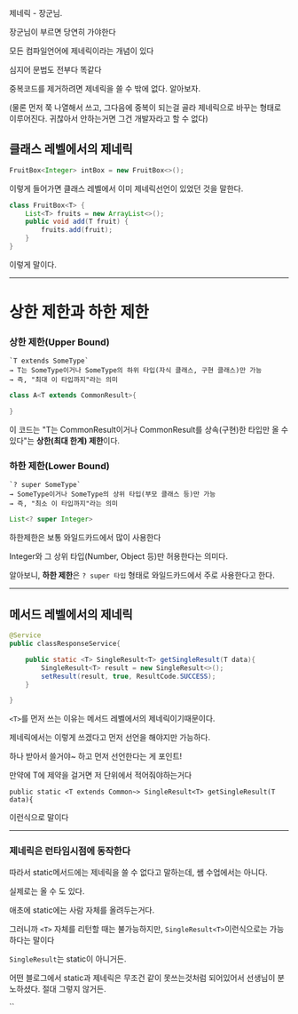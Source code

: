 
제네릭 - 장군님. 

장군님이 부르면 당연히 가야한다


모든 컴파일언어에 제네릭이라는 개념이 있다

심지어 문법도 전부다 똑같다


중복코드를 제거하려면 제네릭을 쓸 수 밖에 없다. 알아보자.

(물론 먼저 쭉 나열해서 쓰고, 그다음에 중복이 되는걸 골라 제네릭으로 바꾸는 형태로 이루어진다. 귀찮아서 안하는거면 그건 개발자라고 할 수 없다)


## 클래스 레벨에서의 제네릭

```java
FruitBox<Integer> intBox = new FruitBox<>(); 
```

이렇게 들어가면 클래스 레벨에서 이미 제네릭선언이 있었던 것을 말한다.

```java
class FruitBox<T> {
    List<T> fruits = new ArrayList<>();
    public void add(T fruit) {
        fruits.add(fruit);
    }
}
```

이렇게 말이다. 


---

# 상한 제한과 하한 제한


### **상한 제한(Upper Bound)** 

	`T extends SomeType`  
	→ T는 SomeType이거나 SomeType의 하위 타입(자식 클래스, 구현 클래스)만 가능  
	→ 즉, "최대 이 타입까지"라는 의미
    

```java
class A<T extends CommonResult>{

}
```

이 코드는 "T는 CommonResult이거나 CommonResult를 상속(구현)한 타입만 올 수 있다"는 **상한(최대 한계) 제한**이다.



### **하한 제한(Lower Bound)**  

    `? super SomeType`  
    → SomeType이거나 SomeType의 상위 타입(부모 클래스 등)만 가능  
    → 즉, "최소 이 타입까지"라는 의미
    

```java
List<? super Integer>
```

하한제한은 보통 와일드카드에서 많이 사용한다 

Integer와 그 상위 타입(Number, Object 등)만 허용한다는 의미다.

알아보니, **하한 제한**은 `? super 타입` 형태로 와일드카드에서 주로 사용한다고 한다.


---


## 메서드 레벨에서의 제네릭


```java
@Service
public classResponseService{

	public static <T> SingleResult<T> getSingleResult(T data){
		SingleResult<T> result = new SingleResult<>();
		setResult(result, true, ResultCode.SUCCESS);
	}

}
```

`<T>`를 먼저 쓰는 이유는 메서드 레벨에서의 제네릭이기때문이다.

제네릭에서는 이렇게 쓰겠다고 먼저 선언을 해야지만 가능하다.


하나 받아서 쓸거야~ 하고 먼저 선언한다는 게 포인트!

만약에 T에 제약을 걸거면 저 단위에서 적어줘야하는거다

`public static <T extends Common~> SingleResult<T> getSingleResult(T data){`

이런식으로 말이다


---



### 제네릭은 런타임시점에 동작한다

따라서 static메서드에는 제네릭을 쓸 수 없다고 말하는데, 쌤 수업에서는 아니다.

실제로는 올 수 도 있다.


애초에 static에는 사람 자체를 올려두는거다. 

그러니까 `<T>` 자체를 리턴할 때는 불가능하지만, `SingleResult<T>`이런식으로는 가능하다는 말이다

`SingleResult`는 static이 아니거든. 


어떤 블로그에서 static과 제네릭은 무조건 같이 못쓰는것처럼 되어있어서 선생님이 분노하셨다. 절대 그렇지 않거든. 

``